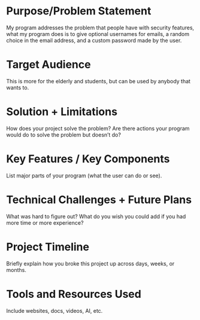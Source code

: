 # Purpose/Problem Statement
My program addresses the problem that people have with security features, what my program does is to give optional usernames for emails, a random choice in the email address, and a custom password made by the user.
# Target Audience
This is more for the elderly and students, but can be used by anybody that wants to.
# Solution + Limitations
How does your project solve the problem? Are there actions your program would do to solve the problem but doesn’t do?
# Key Features / Key Components
List major parts of your program (what the user can do or see).
# Technical Challenges + Future Plans
What was hard to figure out? What do you wish you could add if you had more time or more experience?
# Project Timeline
Briefly explain how you broke this project up across days, weeks, or months.
# Tools and Resources Used
Include websites, docs, videos, AI, etc.

